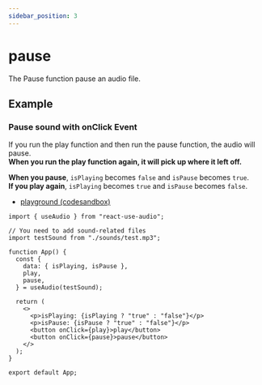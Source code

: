 ```yaml
---
sidebar_position: 3
---
```


# pause

The Pause function pause an audio file.

## Example

### Pause sound with onClick Event

If you run the play function and then run the pause function, the audio will pause.<br />
**When you run the play function again, it will pick up where it left off.**

**When you pause**, <code>isPlaying</code> becomes <code>false</code> and <code>isPause</code> becomes <code>true</code>.<br />
**If you play again**, <code>isPlaying</code> becomes <code>true</code> and <code>isPause</code> becomes <code>false</code>.<br />

- [playground (codesandbox)](https://codesandbox.io/p/sandbox/elastic-voice-hgqghg?file=%2Fsrc%2FApp.tsx%3A6%2C17)

```tsx
import { useAudio } from "react-use-audio";

// You need to add sound-related files
import testSound from "./sounds/test.mp3";

function App() {
  const {
    data: { isPlaying, isPause },
    play,
    pause,
  } = useAudio(testSound);

  return (
    <>
      <p>isPlaying: {isPlaying ? "true" : "false"}</p>
      <p>isPause: {isPause ? "true" : "false"}</p>
      <button onClick={play}>play</button>
      <button onClick={pause}>pause</button>
    </>
  );
}

export default App;
```
